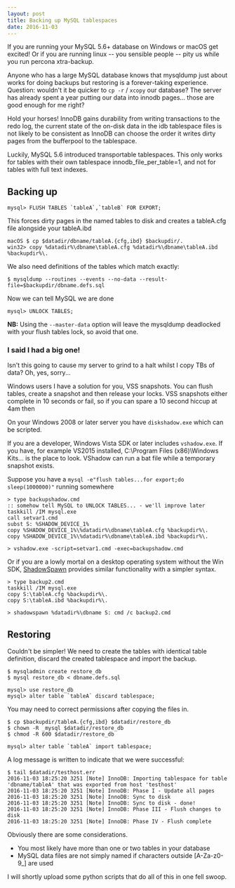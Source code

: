 ```yaml
---
layout: post
title: Backing up MySQL tablespaces
date: 2016-11-03
---
```


If you are running your MySQL 5.6+ database on Windows or macOS get excited! Or
if you are running linux -- you sensible people -- pity us while you run
percona xtra-backup.

Anyone who has a large MySQL database knows that mysqldump just about works for
doing backups but restoring is a forever-taking experience.
Question: wouldn't it be quicker to `cp -r` / `xcopy` our database? The
server has already spent a year putting our data into innodb pages... those are
good enough for me right?

Hold your horses! InnoDB gains durability from writing transactions to the redo
log, the current state of the on-disk data in the idb tablespace files is not
likely to be consistent as InnoDB can choose the order it writes dirty pages
from the bufferpool to the tablespace.

Luckily, MySQL 5.6 introduced transportable tablespaces.
This only works for tables with their own tablespace innodb\_file\_per\_table=1,
and not for tables with full text indexes.

Backing up
----------
```
mysql> FLUSH TABLES `tableA`,`tableB` FOR EXPORT;
```
This forces dirty pages in the named tables to disk and creates a tableA.cfg
file alongside your tableA.ibd

```
macOS $ cp $datadir/dbname/tableA.{cfg,ibd} $backupdir/.
win32> copy %datadir%\dbname\tableA.cfg %datadir%\dbname\tableA.ibd %backupdir%\.
```

We also need definitions of the tables which match exactly:

```
$ mysqldump --routines --events --no-data --result-file=$backupdir/dbname.defs.sql
```

Now we can tell MySQL we are done

```
mysql> UNLOCK TABLES;
```

**NB:** Using the `--master-data` option will leave the mysqldump deadlocked
with your flush tables lock, so avoid that one.

### I said I had a big one! ###
Isn't this going to cause my server to grind to a
halt whilst I copy TBs of data? Oh, yes, sorry...

Windows users I have a solution for you, VSS snapshots.
You can flush tables, create a snapshot and then release your locks.
VSS snapshots either complete in 10 seconds or fail, so if you can spare a 10
second hiccup at 4am then

On your Windows 2008 or later server you have `diskshadow.exe` which can be
scripted.

If you are a developer, Windows Vista SDK or later includes `vshadow.exe`.
If you have, for example VS2015 installed,
    C:\Program Files (x86)\Windows Kits\...
is the place to look.
VShadow can run a bat file while a temporary snapshot exists.

Suppose you have a `mysql -e"flush tables...for export;do sleep(1000000)"` running
somewhere

```
> type backupshadow.cmd
:: somehow tell MySQL to UNLOCK TABLES... - we'll improve later
taskkill /IM mysql.exe
call setvar1.cmd
subst S: %SHADOW_DEVICE_1%
copy %SHADOW_DEVICE_1%\%datadir%\dbname\tableA.cfg %backupdir%\.
copy %SHADOW_DEVICE_1%\%datadir%\dbname\tableA.ibd %backupdir%\.

> vshadow.exe -script=setvar1.cmd -exec=backupshadow.cmd
```

Or if you are a lowly mortal on a desktop operating system without the Win SDK,
[ShadowSpawn](https://github.com/candera/shadowspawn) provides similar
functionality with a simpler syntax.

```
> type backup2.cmd
taskkill /IM mysql.exe
copy S:\tableA.cfg %backupdir%\.
copy S:\tableA.ibd %backupdir%\.

> shadowspawn %datadir%\dbname S: cmd /c backup2.cmd
```

Restoring
---------
Couldn't be simpler! We need to create the tables with identical table
definition, discard the created tablespace and import the backup.

```
$ mysqladmin create restore_db
$ mysql restore_db < dbname.defs.sql
```

```
mysql> use restore_db
mysql> alter table `tableA` discard tablespace;
```

You may need to correct permissions after copying the files in.

```
$ cp $backupdir/tableA.{cfg,ibd} $datadir/restore_db
$ chown -R _mysql $datadir/restore_db
$ chmod -R 600 $datadir/restore_db
```

```
mysql> alter table `tableA` import tablespace;
```

A log message is written to indicate that we were successful:

```
$ tail $datadir/testhost.err
2016-11-03 18:25:20 3251 [Note] InnoDB: Importing tablespace for table 'dbname/tableA' that was exported from host 'testhost'
2016-11-03 18:25:20 3251 [Note] InnoDB: Phase I - Update all pages
2016-11-03 18:25:20 3251 [Note] InnoDB: Sync to disk
2016-11-03 18:25:20 3251 [Note] InnoDB: Sync to disk - done!
2016-11-03 18:25:20 3251 [Note] InnoDB: Phase III - Flush changes to disk
2016-11-03 18:25:20 3251 [Note] InnoDB: Phase IV - Flush complete
```

Obviously there are some considerations.
 * You most likely have more than one or two tables in your database
 * MySQL data files are not simply named if characters outside [A-Za-z0-9_] are
   used

I will shortly upload some python scripts that do all of this in one fell swoop.

